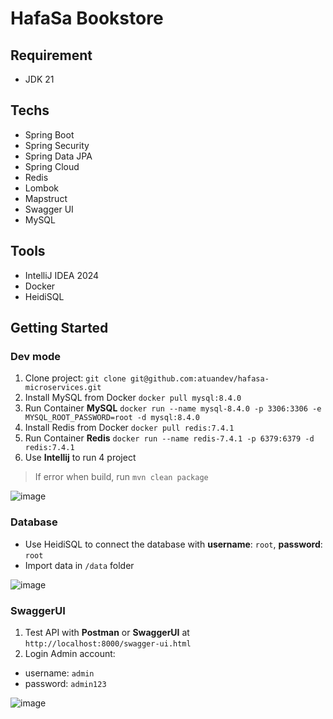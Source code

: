 # HafaSa Bookstore

## Requirement
- JDK 21

## Techs
- Spring Boot
- Spring Security
- Spring Data JPA
- Spring Cloud
- Redis
- Lombok
- Mapstruct
- Swagger UI
- MySQL

## Tools
- IntelliJ IDEA 2024
- Docker
- HeidiSQL

## Getting Started

### Dev mode
1. Clone project: `git clone git@github.com:atuandev/hafasa-microservices.git`
2. Install MySQL from Docker `docker pull mysql:8.4.0`
3. Run Container **MySQL** `docker run --name mysql-8.4.0 -p 3306:3306 -e MYSQL_ROOT_PASSWORD=root -d mysql:8.4.0`
4. Install Redis from Docker `docker pull redis:7.4.1`
5. Run Container **Redis** `docker run --name redis-7.4.1 -p 6379:6379 -d redis:7.4.1`
6. Use **Intellij** to run 4 project
> If error when build, run `mvn clean package`

![image](https://github.com/user-attachments/assets/791fc958-c802-44a5-8948-bad73d613157)


### Database
- Use HeidiSQL to connect the database with **username**: `root`, **password**: `root`
- Import data in `/data` folder

![image](https://github.com/user-attachments/assets/96e321da-49f6-4188-9724-74c2f3d759e1)

### SwaggerUI 

1. Test API with **Postman** or **SwaggerUI** at `http://localhost:8000/swagger-ui.html`
2. Login Admin account:
- username: `admin`
- password: `admin123`

![image](https://github.com/user-attachments/assets/8b2722fd-8006-4009-a8a3-e44d0c37c92d)

